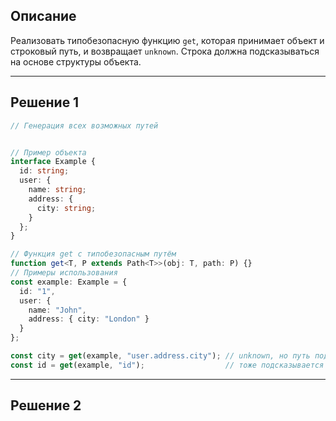 ## Описание

Реализовать типобезопасную функцию `get`, которая принимает объект и строковый путь, и возвращает `unknown`. Строка должна подсказываться на основе структуры объекта.

---
## Решение 1

```ts
// Генерация всех возможных путей


// Пример объекта
interface Example {
  id: string;
  user: {
    name: string;
    address: {
      city: string;
    }
  };
}

// Функция get с типобезопасным путём
function get<T, P extends Path<T>>(obj: T, path: P) {}
// Примеры использования
const example: Example = {
  id: "1",
  user: {
    name: "John",
    address: { city: "London" }
  }
};

const city = get(example, "user.address.city"); // unknown, но путь подсказывается
const id = get(example, "id");                  // тоже подсказывается
```

---
## Решение 2

```ts

```